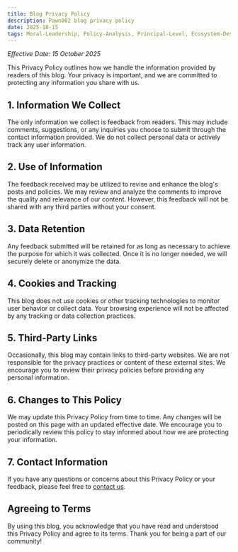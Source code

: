 ```yaml
---
title: Blog Privacy Policy
description: Pawn002 blog privacy policy
date: 2025-10-15
tags: Moral-Leadership, Policy-Analysis, Principal-Level, Ecosystem-Design
---
```


_Effective Date: 15 October 2025_

This Privacy Policy outlines how we handle the information provided by readers of this blog. Your privacy is important, and we are committed to protecting any information you share with us.

## 1. Information We Collect

The only information we collect is feedback from readers. This may include comments, suggestions, or any inquiries you choose to submit through the contact information provided. We do not collect personal data or actively track any user information.

## 2. Use of Information

The feedback received may be utilized to revise and enhance the blog's posts and policies. We may review and analyze the comments to improve the quality and relevance of our content. However, this feedback will not be shared with any third parties without your consent.

## 3. Data Retention

Any feedback submitted will be retained for as long as necessary to achieve the purpose for which it was collected. Once it is no longer needed, we will securely delete or anonymize the data.

## 4. Cookies and Tracking

This blog does not use cookies or other tracking technologies to monitor user behavior or collect data. Your browsing experience will not be affected by any tracking or data collection practices.

## 5. Third-Party Links

Occasionally, this blog may contain links to third-party websites. We are not responsible for the privacy practices or content of these external sites. We encourage you to review their privacy policies before providing any personal information.

## 6. Changes to This Policy

We may update this Privacy Policy from time to time. Any changes will be posted on this page with an updated effective date. We encourage you to periodically review this policy to stay informed about how we are protecting your information.

## 7. Contact Information

If you have any questions or concerns about this Privacy Policy or your feedback, please feel free to [contact us](/about/#contact-information).

## Agreeing to Terms

By using this blog, you acknowledge that you have read and understood this Privacy Policy and agree to its terms. Thank you for being a part of our community!
